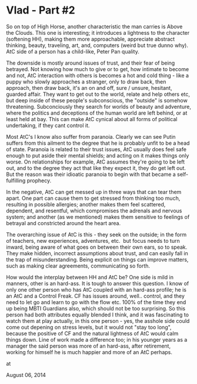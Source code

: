 # Vlad - Part #2
So on top of High Horse, another characteristic the man carries is Above the Clouds. This one is interesting; it introduces a lightness to the character (softening HH), making them more approachable, appreciate  abstract thinking, beauty, traveling, art, and, computers (weird but true dunno why). AtC side of a person has a child-like, Peter Pan quality.

The downside is mostly around  issues of trust, and their fear of being betrayed. Not knowing how much to give or to get, how intimate to become and not, AtC interaction with others is becomes a hot and cold thing - like a puppy who slowly approaches a stranger, only to draw back, then approach, then draw back, it's an on and off, sure / unsure, hesitant, guarded affair. They want to get out to the world, relate and help others etc, but deep inside of these people's subconscious, the "outside" is somehow threatening. Subconciously they search for worlds of beauty and adventure, where the politics and deceptions of the human world are left behind, or at least held at bay. This can make AtC cynical about all forms of political undertaking, if they cant control it.

Most AtC's I know also suffer from paranoia. Clearly we can see Putin suffers from this ailment to the degree that he is probably unfit to be a head of state. Paranoia is related to their trust issues, AtC usually does feel safe enough to put aside their mental shields; and acting on it makes things only worse. On relationships for example, AtC  assumes they're going to be left out, and to the degree they act that like they expect it,  they do get left out. But the reason was their idioatic paranoia to begin with that became a self-fulfilling prophecy. 

In the negative, AtC can get messed up in three ways that can tear them apart. One part  can cause them to get stressed from thinking too much, resulting in possible allergies; another makes them  feel scattered, dependent, and resentful, which compromises the adrenals and nervous system; and another (as we mentioned) makes them sensitive to feelings of betrayal and constricted around the heart area. 

The overarching issue of AtC is this -  they  seek on the outside; in the form of  teachers, new experiences, adventures, etc.  but  focus needs to turn inward, being aware of what goes on between their own ears, so to speak. They make hidden, incorrect assumptions about trust, and can easily fall in the trap of misunderstanding. Being explicit on things can improve matters, such as making clear agreements, communicating so forth.

How would the interplay between HH and AtC be? One side is mild in manners, other is an hard-ass. It is tough to answer this question. I know of only one other person who has AtC coupled with an hard-ass profile; he is  an AtC and a Control Freak. CF has issues around, well.. control, and they need to let go and learn to go with the flow etc. 100% of the time they end up being MBTI Guardians also, which should not be too surprising. So this person had both attributes equally blended I think, and it was fascinating to watch them at play actually, in this one person - yes, the asshole side could come out depening on stress levels, but it would not "stay too long", because the positive of CF and the natural lightness of AtC would calm things down. Line of work made a difference too; in his younger years as a manager the said person was more of an hard-ass, after retirement, working for himself he is much happier and more of an AtC perhaps.  








at

August 06, 2014















